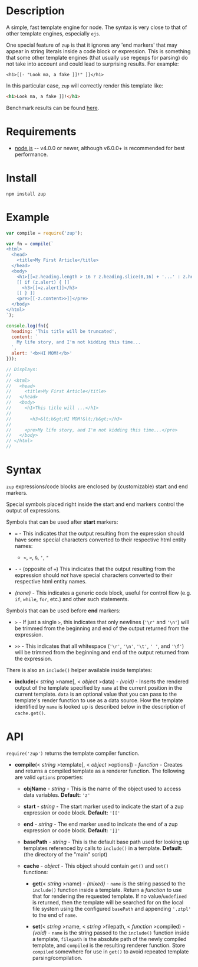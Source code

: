 
Description
===========

A simple, fast template engine for node. The syntax is very close to that of other template engines, especially `ejs`.

One special feature of `zup` is that it ignores any 'end markers' that may appear in string literals inside a code block or expression. This is something that some other template engines (that usually use regexps for parsing) do not take into account and could lead to surprising results. For example:

```
<h1>[[- "Look ma, a fake ]]!" ]]</h1>
```

In this particular case, `zup` will correctly render this template like:

```html
<h1>Look ma, a fake ]]!</h1>
```

Benchmark results can be found [here](https://github.com/mscdex/zup/wiki/Benchmarks).


Requirements
============

* [node.js](http://nodejs.org/) -- v4.0.0 or newer, although v6.0.0+ is recommended for best performance.


Install
============

    npm install zup


Example
=======

```js
var compile = require('zup');

var fn = compile(`
<html>
  <head>
    <title>My First Article</title>
  </head>
  <body>
    <h1>[[=z.heading.length > 16 ? z.heading.slice(0,16) + '...' : z.heading]]</h1>
    [[ if (z.alert) { ]]
      <h3>[[=z.alert]]</h3>
    [[ } ]]
    <pre>[[-z.content>>]]</pre>
  </body>
</html>
`);

console.log(fn({
  heading: 'This title will be truncated',
  content: `
    My life story, and I'm not kidding this time...
  `,
  alert: '<b>HI MOM!</b>'
}));

// Displays:
//
// <html>
//   <head>
//     <title>My First Article</title>
//   </head>
//   <body>
//     <h1>This title will ...</h1>
//     
//       <h3>&lt;b&gt;HI MOM!&lt;/b&gt;</h3>
//     
//     <pre>My life story, and I'm not kidding this time...</pre>
//   </body>
// </html>
//
```

Syntax
======

`zup` expressions/code blocks are enclosed by (customizable) start and end markers.

Special symbols placed right inside the start and end markers control the output of expressions.

Symbols that can be used after **start** markers:

  * `=` - This indicates that the output resulting from the expression should have some special characters converted to their respective html entity names:

    * `<`, `>`, `&`, `'`, `"`

  * `-` - (opposite of `=`) This indicates that the output resulting from the expression should *not* have special characters converted to their respective html entity names.

  * *(none)* - This indicates a generic code block, useful for control flow (e.g. `if`, `while`, `for`, etc.) and other such statements.

Symbols that can be used before **end** markers:

  * `>` - If just a single `>`, this indicates that only newlines (`'\r'` and `'\n'`) will be trimmed from the beginning and end of the output returned from the expression.

  * `>>` - This indicates that all whitespace (`'\r'`, `'\n'`, `'\t'`, `' '`, and `'\f'`) will be trimmed from the beginning and end of the output returned from the expression.

There is also an `include()` helper available inside templates:

  * **include**(< _string_ >name[, < _object_ >data) - _(void)_ - Inserts the rendered output of the template specified by `name` at the current position in the current template. `data` is an optional value that you can pass to the template's render function to use as a data source. How the template identified by `name` is looked up is described below in the description of `cache.get()`.

API
===

`require('zup')` returns the template compiler function.

* **compile**(< _string_ >template[, < _object_ >options]) - _function_ - Creates and returns a compiled template as a renderer function. The following are valid `options` properties:

    * **objName** - _string_ - This is the name of the object used to access data variables. **Default:** `'z'`

    * **start** - _string_ - The start marker used to indicate the start of a zup expression or code block. **Default:** `'[['`

    * **end** - _string_ - The end marker used to indicate the end of a zup expression or code block. **Default:** `']]'`

    * **basePath** - _string_ - This is the default base path used for looking up templates referenced by calls to `include()` in a template. **Default:** (the directory of the "main" script)

    * **cache** - _object_ - This object should contain `get()` and `set()` functions:

      * **get**(< _string_ >name) - _(mixed)_ - `name` is the string passed to the `include()` function inside a template. Return a _function_ to use that for rendering the requested template. If no value/`undefined` is returned, then the template will be searched for on the local file system using the configured `basePath` and appending `'.ztpl'` to the end of `name`.

      * **set**(< _string_ >name, < _string_ >filepath, < _function_ >compiled) - _(void)_ - `name` is the string passed to the `include()` function inside a template, `filepath` is the absolute path of the newly compiled template, and `compiled` is the resulting renderer function. Store `compiled` somewhere for use in `get()` to avoid repeated template parsing/compilation.
